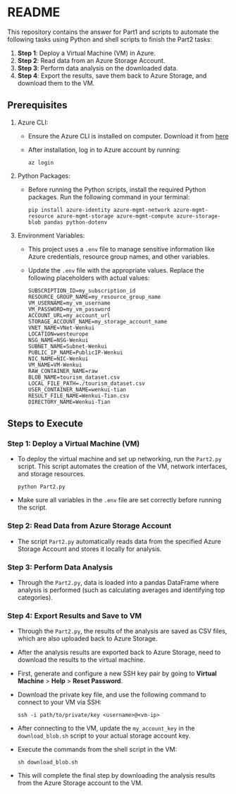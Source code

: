# README

This repository contains the answer for Part1 and scripts to automate the following tasks using Python and shell scripts to finish the Part2 tasks:

1. **Step 1**: Deploy a Virtual Machine (VM) in Azure.
2. **Step 2**: Read data from an Azure Storage Account.
3. **Step 3**: Perform data analysis on the downloaded data.
4. **Step 4**: Export the results, save them back to Azure Storage, and download them to the VM.

## Prerequisites

1. Azure CLI:

    - Ensure the Azure CLI is installed on computer. Download it from [here](https://docs.microsoft.com/en-us/cli/azure/install-azure-cli)
    - After installation, log in to Azure account by running:

        ```
        az login
        ```

2. Python Packages:

    - Before running the Python scripts, install the required Python packages. Run the following command in your terminal:

        ```
        pip install azure-identity azure-mgmt-network azure-mgmt-resource azure-mgmt-storage azure-mgmt-compute azure-storage-blob pandas python-dotenv
        ```

3. Environment Variables:

    - This project uses a `.env` file to manage sensitive information like Azure credentials, resource group names, and other variables.
    - Update the `.env` file with the appropriate values. Replace the following placeholders with actual values:

        ```
        SUBSCRIPTION_ID=my_subscription_id
        RESOURCE_GROUP_NAME=my_resource_group_name
        VM_USERNAME=my_vm_username
        VM_PASSWORD=my_vm_password
        ACCOUNT_URL=my_account_url
        STORAGE_ACCOUNT_NAME=my_storage_account_name
        VNET_NAME=VNet-Wenkui
        LOCATION=westeurope
        NSG_NAME=NSG-Wenkui
        SUBNET_NAME=Subnet-Wenkui
        PUBLIC_IP_NAME=PublicIP-Wenkui
        NIC_NAME=NIC-Wenkui
        VM_NAME=VM-Wenkui
        RAW_CONTAINER_NAME=raw
        BLOB_NAME=tourism_dataset.csv
        LOCAL_FILE_PATH=./tourism_dataset.csv
        USER_CONTAINER_NAME=wenkui-tian
        RESULT_FILE_NAME=Wenkui-Tian.csv
        DIRECTORY_NAME=Wenkui-Tian
        ```

## Steps to Execute

### Step 1: Deploy a Virtual Machine (VM)

- To deploy the virtual machine and set up networking, run the `Part2.py` script. This script automates the creation of the VM, network interfaces, and storage resources.

    ```
    python Part2.py
    ```

- Make sure all variables in the `.env` file are set correctly before running the script.

### Step 2: Read Data from Azure Storage Account

- The script `Part2.py` automatically reads data from the specified Azure Storage Account and stores it locally for analysis.

### Step 3: Perform Data Analysis

- Through the `Part2.py`, data is loaded into a pandas DataFrame where analysis is performed (such as calculating averages and identifying top categories).

### Step 4: Export Results and Save to VM

- Through the `Part2.py`, the results of the analysis are saved as CSV files, which are also uploaded back to Azure Storage.

- After the analysis results are exported back to Azure Storage, need to download the results to the virtual machine.

- First, generate and configure a new SSH key pair by going to **Virtual Machine** > **Help** > **Reset Password**.

- Download the private key file, and use the following command to connect to your VM via SSH:

    ```
    ssh -i path/to/private/key <username>@<vm-ip>
    ```

- After connecting to the VM, update the `my_account_key` in the `download_blob.sh` script to your actual storage account key.

- Execute the commands from the shell script in the VM:

    ```
    sh download_blob.sh
    ```

- This will complete the final step by downloading the analysis results from the Azure Storage account to the VM.
